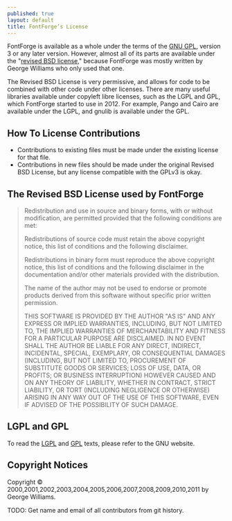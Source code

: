 ```yaml
---
published: true
layout: default
title: FontForge’s License
---
```


FontForge is available as a whole under the terms of the 
[GNU GPL](http://www.gnu.org/copyleft/gpl.html), version
3 or any later version. However, almost all of its parts are 
available under the "[revised BSD license](http://www.law.yi.org/~sfllaw/talks/bsd.pdf)," 
because FontForge was mostly written by George Williams 
who only used that one. 

The Revised BSD License is very permissive, and allows for code to be combined
with other code under other licenses. There are many useful libraries
available under copyleft libre licenses, such as the LGPL and GPL, which
FontForge started to use in 2012. For example, Pango and Cairo are
available under the LGPL, and gnulib is available under the GPL.

How To License Contributions
------------------------------

- Contributions to existing files must be made under the existing license for that file. 
- Contributions in new files should be made under the original Revised BSD License, but any license compatible with the GPLv3 is okay.

The Revised BSD License used by FontForge
-------------------------------------------

> Redistribution and use in source and binary forms, with or without
> modification, are permitted provided that the following conditions
> are met:
>
> Redistributions of source code must retain the above copyright
> notice, this list of conditions and the following disclaimer.
>
> Redistributions in binary form must reproduce the above copyright
> notice, this list of conditions and the following disclaimer in the
> documentation and/or other materials provided with the distribution.
>
> The name of the author may not be used to endorse or promote
> products derived from this software without specific prior written
> permission.
>
> THIS SOFTWARE IS PROVIDED BY THE AUTHOR "AS IS" AND ANY EXPRESS
> OR IMPLIED WARRANTIES, INCLUDING, BUT NOT LIMITED TO, THE IMPLIED
> WARRANTIES OF MERCHANTABILITY AND FITNESS FOR A PARTICULAR PURPOSE
> ARE DISCLAIMED. IN NO EVENT SHALL THE AUTHOR BE LIABLE FOR ANY
> DIRECT, INDIRECT, INCIDENTAL, SPECIAL, EXEMPLARY, OR CONSEQUENTIAL
> DAMAGES (INCLUDING, BUT NOT LIMITED TO, PROCUREMENT OF SUBSTITUTE
> GOODS OR SERVICES; LOSS OF USE, DATA, OR PROFITS; OR BUSINESS
> INTERRUPTION) HOWEVER CAUSED AND ON ANY THEORY OF LIABILITY, WHETHER
> IN CONTRACT, STRICT LIABILITY, OR TORT (INCLUDING NEGLIGENCE OR
> OTHERWISE) ARISING IN ANY WAY OUT OF THE USE OF THIS SOFTWARE, EVEN
> IF ADVISED OF THE POSSIBILITY OF SUCH DAMAGE.

LGPL and GPL
-------------

To read the [LGPL](http://www.gnu.org/licenses/lgpl.html) and [GPL](http://www.gnu.org/copyleft/gpl.html) texts, please refer to the GNU website.

Copyright Notices
-------------------

Copyright © 2000,2001,2002,2003,2004,2005,2006,2007,2008,2009,2010,2011 by George Williams.

TODO: Get name and email of all contributors from git history.
